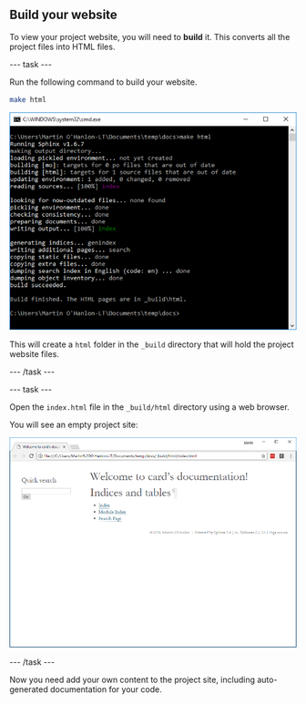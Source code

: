 ## Build your website

To view your project website, you will need to **build** it. This converts all the project files into HTML files.

--- task ---

Run the following command to build your website.

```bash
make html
```

![make html](images/build_make_html.PNG)

This will create a `html` folder in the `_build` directory that will hold the project website files.

--- /task ---

--- task ---

Open the `index.html` file in the `_build/html` directory using a web browser.

You will see an empty project site:

![empty project website ](images/empty_project_website.PNG)

--- /task ---

Now you need add your own content to the project site, including auto-generated documentation for your code.
